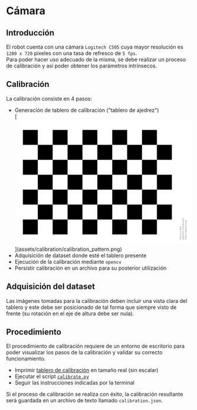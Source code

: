 # Cámara

## Introducción

El robot cuenta con una cámara `Logitech C505` cuya mayor resolución es `1280 x 720` pixeles con una tasa de refresco de
`5 fps`.  
Para poder hacer uso adecuado de la misma, se debe realizar un proceso de calibración y así poder obtener los parámetros
intrínsecos.

## Calibración

La calibración consiste en 4 pasos:

- Generación de tablero de calibración ("tablero de ajedrez")  
[![Tablero de calibración](assets/calibration/calibration_pattern.png "https://github.com/opencv/opencv/blob/4.x/doc/pattern.png")](assets/calibration/calibration_pattern.png)
- Adquisición de dataset donde esté el tablero presente
- Ejecución de la calibración mediante `opencv`
- Persistir calibración en un archivo para su posterior utilización

## Adquisición del dataset

Las imágenes tomadas para la calibración deben incluir una vista clara del tablero y este debe ser posicionado
de tal forma que siempre visto de frente (su rotación en el eje de altura debe ser nula).

## Procedimiento

El procedimiento de calibración requiere de un entorno de escritorio para poder visualizar los pasos de la calibración
y validar su correcto funcionamiento.

- Imprimir [tablero de calibración](assets/calibration/calibration_pattern.pdf) en tamaño real (sin escalar)
- Ejecutar el script [`calibrate.py`](../src/calibrate.py)
- Seguir las instrucciones indicadas por la terminal

Si el proceso de calibración se realiza con éxito, la calibración resultante será guardada
en un archivo de texto llamado `calibration.json`.